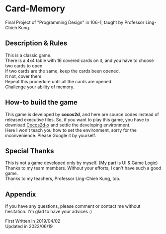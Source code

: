 # Card-Memory
Final Project of "Programming Design" in 106-1, taught by Professor Ling-Chieh Kung.  

## Description & Rules
This is a classic game.  
There is a 4x4 table with 16 covered cards on it, and you have to choose two cards to open.  
If two cards are the same, keep the cards been opened.  
It not, cover them.  
Repeat this procedure until all the cards are opened.  
Challenge your ability of memory.  

## How-to build the game
This game is developed by **cocos2d**, and here are source codes instead of released executive files.
So, if you want to play this game, you have to download [Cocos2d-x](https://cocos2d-x.org/download) and settle the developing environment.  
Here I won't teach you how to set the environment, sorry for the inconvenience. Please Google it by yourself.  

## Special Thanks
This is not a game developed only by myself. (My part is UI & Game Logic)  
Thanks to my team members. Without your efforts, I can't have such a good game.  
Thanks to my teachers, Professor Ling-Chieh Kung, too.  

## Appendix
If you have any questions, please comment or contact me without hesitation. I'm glad to have your advices :)  

First Written in 2019/04/02  
Updated in 2022/06/19  

